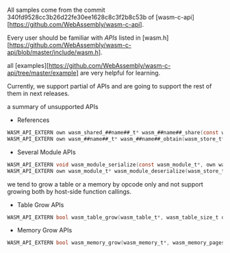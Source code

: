 All samples come from the commit 340fd9528cc3b26d22fe30ee1628c8c3f2b8c53b
of [wasm-c-api][https://github.com/WebAssembly/wasm-c-api].

Every user should be familiar with *APIs* listed in
[wasm.h][https://github.com/WebAssembly/wasm-c-api/blob/master/include/wasm.h].

all [examples][https://github.com/WebAssembly/wasm-c-api/tree/master/example] are
very helpful for learning.

Currently, we support partial of APIs and are going to support the rest of
them in next releases.

a summary of unsupported APIs

- References

``` c
WASM_API_EXTERN own wasm_shared_##name##_t* wasm_##name##_share(const wasm_##name##_t*);
WASM_API_EXTERN own wasm_##name##_t* wasm_##name##_obtain(wasm_store_t*, const wasm_shared_##name##_t*);
```

- Several Module APIs

``` c
WASM_API_EXTERN void wasm_module_serialize(const wasm_module_t*, own wasm_byte_vec_t* out);
WASM_API_EXTERN own wasm_module_t* wasm_module_deserialize(wasm_store_t*, const wasm_byte_vec_t*);
```

we tend to grow a table or a memory by opcode only and not support growing both
by host-side function callings.

- Table Grow APIs

``` c
WASM_API_EXTERN bool wasm_table_grow(wasm_table_t*, wasm_table_size_t delta, wasm_ref_t* init);
```

- Memory Grow APIs

``` c
WASM_API_EXTERN bool wasm_memory_grow(wasm_memory_t*, wasm_memory_pages_t delta);
```
